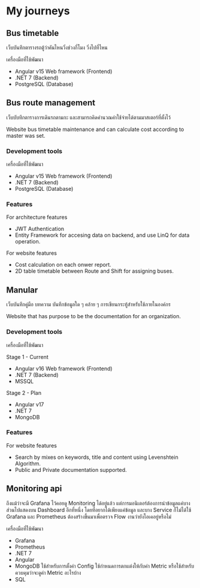 # My journeys

## Bus timetable

เว็บบันทึกตารางรถตู้ว่าคันไหนวิ่งช่วงกี่โมง วิ่งไปที่ไหน

เครื่องมือที่ใช้พัฒนา

- Angular v15 Web framework (Frontend)
- .NET 7 (Backend)
- PostgreSQL (Database)

## Bus route management

เว็บบับทึกตารางการเดินรถตามกะ และสามารถคิดคำนวณค่าใช้จ่ายได้ตามมาสเตอร์ที่ตั้งไว้

Website bus timetable maintenance and can calculate cost according to master was set.

### Development tools

เครื่องมือที่ใช้พัฒนา

- Angular v15 Web framework (Frontend)
- .NET 7 (Backend)
- PostgreSQL (Database)

### Features

For architecture features

- JWT Authentication
- Entity Framework for accesing data on backend, and use LinQ for data operation.

For website features

- Cost calculation on each onwer report.
- 2D table timetable between Route and Shift for assigning buses.

## Manular

เว็บบันทึกคู่มือ บทความ บันทึกข้อมูลใด ๆ คล้าย ๆ การเขียนกระทู้สำหรับใช้ภายในองค์กร

Website that has purpose to be the documentation for an organization.

### Development tools

เครื่องมือที่ใช้พัฒนา

Stage 1 - Current

- Angular v16 Web framework (Frontend)
- .NET 7 (Backend)
- MSSQL

Stage 2 - Plan

- Angular v17
- .NET 7
- MongoDB

### Features

For website features

- Search by mixes on keywords, title and content using Levenshtein Algorithm.
- Public and Private documentation supported.

## Monitoring api

ถึงแม้ว่าจะมี Grafana ไว้คอยดู Monitoring ได้อยู่แล้ว แต่การมอนิเตอร์ต้องการนำข้อมูลแค่บางส่วนไปแสดงบน Dashboard อีกที่หนึ่ง
โดยที่อยากได้เพียงแค่ข้อมูล และบาง Service ก็ไม่ได้ใช้ Grafana และ Prometheus ต้องสร้างขึ้นมาเพื่อตรวจ Flow งานว่ายังโอเคอยู่หรือไม่

เครื่องมือที่ใช้พัฒนา

- Grafana
- Prometheus
- .NET 7
- Angular
- MongoDB ใช้สำหรับการตั้งค่า Config ใช้กำหนดการตกแต่งให้กับค่า Metric หรือใช้สำหรับควบคุมว่าจะดูค่า Metric อะไรบ้าง
- SQL
